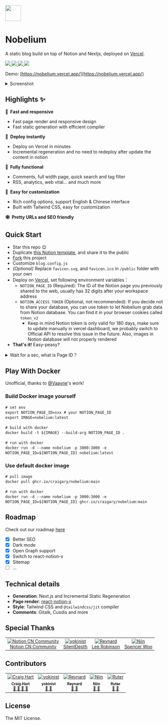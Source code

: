 <img src="https://cdn.statically.io/gh/craigary/nobelium/main/Nobelium-Logo.svg" width="50" height="50">

# Nobelium

A static blog build on top of Notion and Nextjs, deployed on [Vercel](https://vercel.com?utm_source=Craigary&utm_campaign=oss).

<p>
  <a aria-label="GitHub commit activity" href="https://github.com/craigary/nobelium/commits/main" title="GitHub commit activity">
    <img src="https://img.shields.io/github/commit-activity/m/craigary/nobelium?style=for-the-badge">
  </a>
  <a aria-label="GitHub contributors" href="https://github.com/craigary/nobelium/graphs/contributors" title="GitHub contributors">
    <img src="https://img.shields.io/github/contributors/craigary/nobelium?color=orange&style=for-the-badge">
  </a>
  <a aria-label="Build status" href="#" title="Build status">
    <img src="https://img.shields.io/github/deployments/craigary/nobelium/Preview?logo=Vercel&style=for-the-badge">
  </a>
  <a aria-label="Powered by Vercel" href="https://vercel.com?utm_source=Craigary&utm_campaign=oss" title="Powered by Vercel">
    <img src="https://www.datocms-assets.com/31049/1618983297-powered-by-vercel.svg" height="28">
  </a>
</p>

Demo: [https://nobelium.vercel.app/](https://nobelium.vercel.app/)

<details><summary>Screenshot</summary>
<img src="https://github.com/craigary/nobelium/blob/main/desktop.png?raw=true">
</details>

## Highlights ✨

**🚀 &nbsp;Fast and responsive**

- Fast page render and responsive design
- Fast static generation with efficient compiler

**🤖 &nbsp;Deploy instantly**

- Deploy on Vercel in minutes
- Incremental regeneration and no need to redeploy after update the content in notion

**🚙 &nbsp;Fully functional**

- Comments, full width page, quick search and tag filter
- RSS, analytics, web vital... and much more

**🎨 &nbsp;Easy for customization**

- Rich config options, support English & Chinese interface
- Built with Tailwind CSS, easy for customization

**🕸 &nbsp;Pretty URLs and SEO friendly**

## Quick Start

- Star this repo 😉
- Duplicate [this Notion template](https://craigary.notion.site/866916e3b939468b9b6f1d47dce99f9c?v=73fd891cab654e35b44893608a23760e), and share it to the public
- [Fork](https://github.com/craigary/nobelium/fork) this project
- Customize `blog.config.js`
- _(Optional)_ Replace `favicon.svg`, and `favicon.ico` in `/public` folder with your own
- Deploy on [Vercel](https://vercel.com), set following environment variables：
  - `NOTION_PAGE_ID` (Required): The ID of the Notion page you previously shared to the web, usually has 32 digits after your workspace address
  - `NOTION_ACCESS_TOKEN` (Optional, not recommended): If you decide not to share your database, you can use token to let Nobelium grab data from Notion database. You can find it in your browser cookies called `token_v2`
    - Keep in mind Notion token is only valid for 180 days, make sure to update manually in vercel dashboard, we probably switch to Official API to resolve this issue in the future. Also, images in Notion database will not properly rendered
- **That's it!** Easy-peasy?

<details><summary>Wait for a sec, what is Page ID？</summary>
  <img src="https://github.com/craigary/nobelium/blob/main/pageid.png?raw=true">
</details>

## Play With Docker

Unofficial, thanks to [@Vaayne](https://github.com/craigary/nobelium/pull/157)'s work!

### Build Docker image yourself

```
# set env
export NOTION_PAGE_ID=xxx # your NOTION_PAGE_ID
export IMAGE=nobelium:latest

# build with docker
docker build -t ${IMAGE} --build-arg NOTION_PAGE_ID .

# run with docker
docker run -d --name nobelium -p 3000:3000 -e NOTION_PAGE_ID=${NOTION_PAGE_ID} nobelium:latest
```

### Use default docker image

```
# pull image
docker pull ghcr.io/craigary/nobelium:main

# run with docker
docker run -d --name nobelium -p 3000:3000 -e NOTION_PAGE_ID=${NOTION_PAGE_ID} ghcr.io/craigary/nobelium:main
```

## Roadmap

Check out our roadmap [here](https://www.notion.so/craigary/Public-Roadmap-3cfc4d0f0ca642ef8f652673c37add22)

- [x] Better SEO
- [x] Dark mode
- [x] Open Graph support
- [x] Switch to react-notion-x
- [x] Sitemap
- [ ] ...

## Technical details

- **Generation**: Next.js and Incremental Static Regeneration
- **Page render**: [react-notion-x](https://github.com/NotionX/react-notion-x)
- **Style**: Tailwind CSS and `@tailwindcss/jit` compiler
- **Comments**: Gitalk, Cusdis and more

## Special Thanks

<table><tr align="left">
  <td align="center"><a href="https://notion.so/cnotion" title="Notion CN Community"><img src="https://avatars.githubusercontent.com/u/4792552" width="64px;"alt="Notion CN Community"/></a><br/><a href="https://notion.so/cnotion" title="Notion CN Community">Notion CN Community</a></td>
  <td align="center"><a href="https://twitter.com/SilentDepthCN" title="SilentDepth"><img src="https://avatars.githubusercontent.com/u/7194254" width="64px;" alt="yokinist"/></a><br/><a href="https://twitter.com/SilentDepthCN" title="SilentDepth">SilentDepth</a></td>
  <td align="center"><a href="https://leerob.io/" title="Lee Robinson"><img src="https://avatars.githubusercontent.com/u/9113740" width="64px;" alt="Reynard"/></a><br/><a href="https://leerob.io" title="Lee Robinson">Lee Robinson</a></td>
  <td align="center"><a href="https://spencerwoo.com/" title="Spencer Woo"><img src="https://avatars.githubusercontent.com/u/32114380" width="64px;" alt="Niin"/></a><br/><a href="https://spencerwoo.com" title="Spencer Woo">Spencer Woo</a></td>
</tr></table>

## Contributors

<table><tr align="left">
  <td align="center"><a href="https://github.com/craigary"><img src="https://avatars.githubusercontent.com/u/10571717" width="64px;"alt="Craig Hart"/><br/><sub><b>Craig Hart</b></sub></a><br/><a href="https://github.com/craigary/nobelium/commits?author=craigary" title="Owner" >🎫 🔧 🎨 🐛</a></td>
  <td align="center"><a href="https://github.com/yokinist"><img src="https://avatars.githubusercontent.com/u/19779874" width="64px;" alt="yokinist"/><br/><sub><b>yokinist</b></sub></a><br/><a href="https://github.com/craigary/nobelium/commits?author=yokinist" title="yokinist" >🔧 🐛</a></td>
  <td align="center"><a href="https://github.com/reycn"><img src="https://avatars.githubusercontent.com/u/11225092" width="64px;" alt="Reynard"/><br/><sub><b>Reynard</b></sub></a><br/><a href="https://github.com/craigary/nobelium/commits?author=reycn" title="Reynard" > 🎨 🐛</a></td>
  <td align="center"><a href="https://github.com/Niinjoy"><img src="https://avatars.githubusercontent.com/u/39721307" width="64px;" alt="Niin"/><br/><sub><b>Niin</b></sub></a><br/><a href="https://github.com/craigary/nobelium/commits?author=Niinjoy" title="Niin" >🔧 🐛</a></td>
  <td align="center"><a href="https://github.com/ruter"><img src="https://avatars.githubusercontent.com/u/8568876" width="64px;" alt="Ruter"/><br/><sub><b>Ruter</b></sub></a><br/><a href="https://github.com/craigary/nobelium/commits?author=ruter" title="Ruter" >🔧 🐛</a></td>
</tr></table>

## License

The MIT License.
